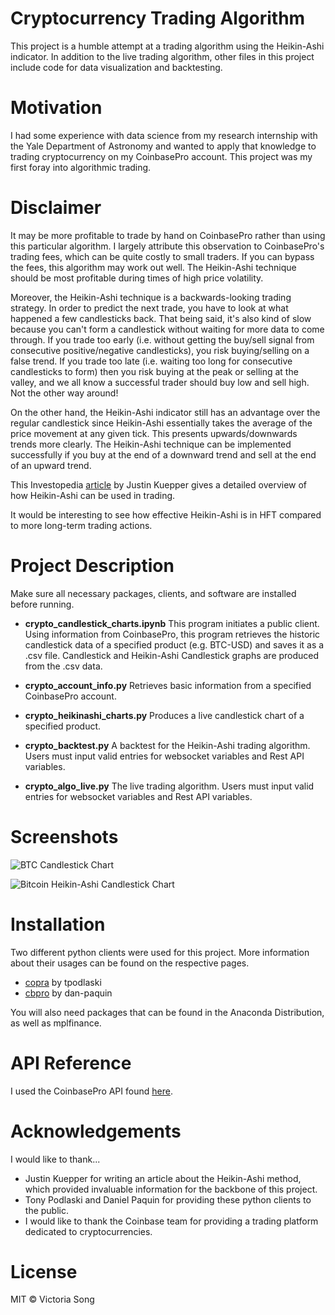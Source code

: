 # Cryptocurrency Trading Algorithm
This project is a humble attempt at a trading algorithm using the Heikin-Ashi indicator. In addition to the live trading algorithm, other files in this project include code for data visualization and backtesting. 

# Motivation
I had some experience with data science from my research internship with the Yale Department of Astronomy and wanted to apply that knowledge to trading cryptocurrency on my CoinbasePro account. This project was my first foray into algorithmic trading.

# Disclaimer
It may be more profitable to trade by hand on CoinbasePro rather than using this particular algorithm. I largely attribute this observation to CoinbasePro's trading fees, which can be quite costly to small traders. If you can bypass the fees, this algorithm may work out well. The Heikin-Ashi technique should be most profitable during times of high price volatility. 

Moreover, the Heikin-Ashi technique is a backwards-looking trading strategy. In order to predict the next trade, you have to look at what happened a few candlesticks back. That being said, it's also kind of slow because you can't form a candlestick without waiting for more data to come through. If you trade too early (i.e. without getting the buy/sell signal from consecutive positive/negative candlesticks), you risk buying/selling on a false trend. If you trade too late (i.e. waiting too long for consecutive candlesticks to form) then you risk buying at the peak or selling at the valley, and we all know a successful trader should buy low and sell high. Not the other way around!

On the other hand, the Heikin-Ashi indicator still has an advantage over the regular candlestick since Heikin-Ashi essentially takes the average of the price movement at any given tick. This presents upwards/downwards trends more clearly. The Heikin-Ashi technique can be implemented successfully if you buy at the end of a downward trend and sell at the end of an upward trend. 

This Investopedia [article](https://www.investopedia.com/trading/heikin-ashi-better-candlestick/#:~:text=Heikin%2DAshi%2C%20also%20sometimes%20spelled,trends%20and%20predict%20future%20prices.) by Justin Kuepper gives a detailed overview of how Heikin-Ashi can be used in trading. 

It would be interesting to see how effective Heikin-Ashi is in HFT compared to more long-term trading actions. 

# Project Description
Make sure all necessary packages, clients, and software are installed before running.

* **crypto_candlestick_charts.ipynb** This program initiates a public client. Using information from CoinbasePro, this program retrieves the historic candlestick data of a specified product (e.g. BTC-USD) and saves it as a .csv file. Candlestick and Heikin-Ashi Candlestick graphs are produced from the .csv data.  

* **crypto_account_info.py** Retrieves basic information from a specified CoinbasePro account. 

* **crypto_heikinashi_charts.py** Produces a live candlestick chart of a specified product. 

* **crypto_backtest.py** A backtest for the Heikin-Ashi trading algorithm. Users must input valid entries for websocket variables and Rest API variables. 

* **crypto_algo_live.py** The live trading algorithm. Users must input valid entries for websocket variables and Rest API variables. 

# Screenshots

![BTC Candlestick Chart](/Users/victoriasong/Desktop/Github/Crypto\Trading\Algo\2019/bitoinCandleChart.png )

![Bitcoin Heikin-Ashi Candlestick Chart](/Users/victoriasong/Desktop/Github/Crypto\Trading\Algo\2019/bitcoinCandleHA.png)

# Installation 
Two different python clients were used for this project. More information about their usages can be found on the respective pages.  
* [copra](https://github.com/tpodlaski/copra) by tpodlaski
* [cbpro](https://github.com/danpaquin/coinbasepro-python) by dan-paquin

You will also need packages that can be found in the Anaconda Distribution, as well as mplfinance. 

# API Reference
I used the CoinbasePro API found [here](https://docs.pro.coinbase.com/).

# Acknowledgements
I would like to thank...
* Justin Kuepper for writing an article about the Heikin-Ashi method, which provided invaluable information for the backbone of this project. 
* Tony Podlaski and Daniel Paquin for providing these python clients to the public.
* I would like to thank the Coinbase team for providing a trading platform dedicated to cryptocurrencies. 

# License
MIT © Victoria Song
